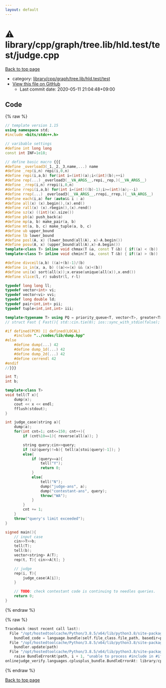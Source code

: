 ```yaml
---
layout: default
---
```


<!-- mathjax config similar to math.stackexchange -->
<script type="text/javascript" async
  src="https://cdnjs.cloudflare.com/ajax/libs/mathjax/2.7.5/MathJax.js?config=TeX-MML-AM_CHTML">
</script>
<script type="text/x-mathjax-config">
  MathJax.Hub.Config({
    TeX: { equationNumbers: { autoNumber: "AMS" }},
    tex2jax: {
      inlineMath: [ ['$','$'] ],
      processEscapes: true
    },
    "HTML-CSS": { matchFontHeight: false },
    displayAlign: "left",
    displayIndent: "2em"
  });
</script>

<script type="text/javascript" src="https://cdnjs.cloudflare.com/ajax/libs/jquery/3.4.1/jquery.min.js"></script>
<script src="https://cdn.jsdelivr.net/npm/jquery-balloon-js@1.1.2/jquery.balloon.min.js" integrity="sha256-ZEYs9VrgAeNuPvs15E39OsyOJaIkXEEt10fzxJ20+2I=" crossorigin="anonymous"></script>
<script type="text/javascript" src="../../../../../../../assets/js/copy-button.js"></script>
<link rel="stylesheet" href="../../../../../../../assets/css/copy-button.css" />


# :warning: library/cpp/graph/tree.lib/hld.test/test/judge.cpp

<a href="../../../../../../../index.html">Back to top page</a>

* category: <a href="../../../../../../../index.html#6625f7d848c2ba1574f90ce7248a2c37">library/cpp/graph/tree.lib/hld.test/test</a>
* <a href="{{ site.github.repository_url }}/blob/master/library/cpp/graph/tree.lib/hld.test/test/judge.cpp">View this file on GitHub</a>
    - Last commit date: 2020-05-11 21:04:48+09:00




## Code

<a id="unbundled"></a>
{% raw %}
```cpp
// template version 1.15
using namespace std;
#include <bits/stdc++.h>

// varibable settings
#define int long long
const int INF=1e18;

// define basic macro {{{
#define _overload3(_1,_2,_3,name,...) name
#define _rep(i,n) repi(i,0,n)
#define repi(i,a,b) for(int i=(int)(a);i<(int)(b);++i)
#define rep(...) _overload3(__VA_ARGS__,repi,_rep,)(__VA_ARGS__)
#define _rrep(i,n) rrepi(i,0,n)
#define rrepi(i,a,b) for(int i=(int)((b)-1);i>=(int)(a);--i)
#define rrep(...) _overload3(__VA_ARGS__,rrepi,_rrep,)(__VA_ARGS__)
#define each(i,a) for (auto&& i : a)
#define all(x) (x).begin(),(x).end()
#define rall(x) (x).rbegin(),(x).rend()
#define sz(x) ((int)(x).size())
#define pb(a) push_back(a)
#define mp(a, b) make_pair(a, b)
#define mt(a, b, c) make_tuple(a, b, c)
#define ub upper_bound
#define lb lower_bound
#define posl(A, x) (lower_bound(all(A), x)-A.begin())
#define posu(A, x) (upper_bound(all(A),x)-A.begin())
template<class T> inline void chmax(T &a, const T &b) { if((a) < (b)) (a) = (b); }
template<class T> inline void chmin(T &a, const T &b) { if((a) > (b)) (a) = (b); }

#define divceil(a,b) ((a)+(b)-1)/(b)
#define is_in(x, a, b) ((a)<=(x) && (x)<(b))
#define uni(x) sort(all(x));x.erase(unique(all(x)),x.end())
#define slice(l, r) substr(l, r-l)

typedef long long ll;
typedef vector<int> vi;
typedef vector<vi> vvi;
typedef long double ld;
typedef pair<int,int> pii;
typedef tuple<int,int,int> iii;

template<typename T> using PQ = priority_queue<T, vector<T>, greater<T>>;
// struct Fast { Fast(){ std::cin.tie(0); ios::sync_with_stdio(false); } } fast;

#if defined(PCM) || defined(LOCAL)
    #include "../codes/lib/dump.hpp"
#else
    #define dump(...) 42
    #define dump_1d(...) 42
    #define dump_2d(...) 42
    #define cerrendl 42
#endif
//}}}

int T;
int b;

template<class T>
void tell(T x){
    dump(x);
    cout << x << endl;
    fflush(stdout);
}

int judge_case(string a){
    dump(a);
    for(int cnt=1; cnt<=150; cnt++){
        if (cnt%10==1){ reverse(all(a)); }

        string query;cin>>query;
        if (sz(query)!=b){ tell(a[stoi(query)-1]); }
        else{
            if (query==a){
                tell("Y");
                return 0;
            }
            else{
                tell("N");
                dump("judge-ans", a);
                dump("contestant-ans", query);
                throw("WA");
            }
        }
        cnt += 1;
    }
    throw("query's limit exceeded");
}

signed main(){
    // input case
    cin>>T>>b;
    tell(T);
    tell(b);
    vector<string> A(T);
    rep(t, T){ cin>>A[t]; }

    // judge
    rep(i, T){
        judge_case(A[i]);
    }

    // TODO: check contestant code is continuing to needles queries.
    return 0;
}

```
{% endraw %}

<a id="bundled"></a>
{% raw %}
```cpp
Traceback (most recent call last):
  File "/opt/hostedtoolcache/Python/3.8.5/x64/lib/python3.8/site-packages/onlinejudge_verify/docs.py", line 349, in write_contents
    bundled_code = language.bundle(self.file_class.file_path, basedir=pathlib.Path.cwd())
  File "/opt/hostedtoolcache/Python/3.8.5/x64/lib/python3.8/site-packages/onlinejudge_verify/languages/cplusplus.py", line 185, in bundle
    bundler.update(path)
  File "/opt/hostedtoolcache/Python/3.8.5/x64/lib/python3.8/site-packages/onlinejudge_verify/languages/cplusplus_bundle.py", line 306, in update
    raise BundleErrorAt(path, i + 1, "unable to process #include in #if / #ifdef / #ifndef other than include guards")
onlinejudge_verify.languages.cplusplus_bundle.BundleErrorAt: library/cpp/graph/tree.lib/hld.test/test/judge.cpp: line 47: unable to process #include in #if / #ifdef / #ifndef other than include guards

```
{% endraw %}

<a href="../../../../../../../index.html">Back to top page</a>

